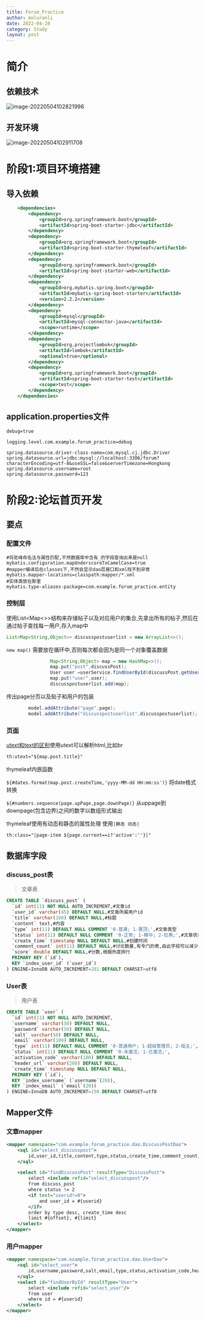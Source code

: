 ```yaml
---
title: Forum_Practice
author: moluranli
date: 2022-04-28
category: Study
layout: post
---
```


# 简介

## 依赖技术

![image-20220504102821998](https://s2.loli.net/2022/05/04/zUXVM2FS1yWElPb.png)

## 开发环境

![image-20220504102911708](https://s2.loli.net/2022/05/04/fTzDZtREnVH8Kye.png)

# 阶段1:项目环境搭建

## 导入依赖

```xml
    <dependencies>
        <dependency>
            <groupId>org.springframework.boot</groupId>
            <artifactId>spring-boot-starter-jdbc</artifactId>
        </dependency>
        <dependency>
            <groupId>org.springframework.boot</groupId>
            <artifactId>spring-boot-starter-thymeleaf</artifactId>
        </dependency>
        <dependency>
            <groupId>org.springframework.boot</groupId>
            <artifactId>spring-boot-starter-web</artifactId>
        </dependency>
        <dependency>
            <groupId>org.mybatis.spring.boot</groupId>
            <artifactId>mybatis-spring-boot-starter</artifactId>
            <version>2.2.2</version>
        </dependency>
        <dependency>
            <groupId>mysql</groupId>
            <artifactId>mysql-connector-java</artifactId>
            <scope>runtime</scope>
        </dependency>
        <dependency>
            <groupId>org.projectlombok</groupId>
            <artifactId>lombok</artifactId>
            <optional>true</optional>
        </dependency>
        <dependency>
            <groupId>org.springframework.boot</groupId>
            <artifactId>spring-boot-starter-test</artifactId>
            <scope>test</scope>
        </dependency>
    </dependencies>
```

## application.properties文件

```properties
debug=true

logging.level.com.example.forum_practice=debug

spring.datasource.driver-class-name=com.mysql.cj.jdbc.Driver
spring.datasource.url=jdbc:mysql://localhost:3306/forum?characterEncoding=utf-8&useSSL=false&serverTimezone=Hongkong
spring.datasource.username=root
spring.datasource.password=123
```



# 阶段2:论坛首页开发

## 要点

### 配置文件

```properties
#将驼峰命名法与属性匹配,不然数据库中含有_的字段查询出来是null
mybatis.configuration.mapUnderscoreToCamelCase=true
#mapper编译后在classes下,不然会显示dao层接口和xml找不到异常
mybatis.mapper-locations=classpath:mapper/*.xml
#实体类放在那里
mybatis.type-aliases-package=com.example.forum_practice.entity
```

### 控制层

使用List<Map<>>结构来存储帖子以及对应用户的集合,先拿出所有的帖子,然后在通过帖子查找每一用户,存入map中

```java
List<Map<String,Object>> discusspostuserlist = new ArrayList<>();
```

`new map()` 需要放在循环中,否则每次都会因为是同一个对象覆盖数据

```java
                Map<String,Object> map = new HashMap<>();
                map.put("post",discussPost);
                User user =userService.findUserById(discussPost.getUserid());
                map.put("user",user);
                discusspostuserlist.add(map);
```

传出page分页以及贴子和用户的包装

```java
        model.addAttribute("page",page);
        model.addAttribute("discusspostuserlist",discusspostuserlist);
```

### 页面

[utext和text的区别](https://blog.csdn.net/rongxiang111/article/details/79678765)使用utext可以解析html,比如br

```html
th:utext="${map.post.title}"
```

thymeleaf内嵌函数 

`${#dates.format(map.post.createTime,'yyyy-MM-dd HH:mm:ss')}`  将date格式转换

`${#numbers.sequence(page.upPage,page.downPage)}`  从uppage到downpage(包含边界)之间的数字以数组形式输出

thymeleaf使用有动态和静态的属性处理 使用`|静态 动态|`

```html
th:class="|page-item ${page.current==i?'active':''}|"
```

## 数据库字段

### discuss_post表

> 文章表

```sql
CREATE TABLE `discuss_post` (
  `id` int(11) NOT NULL AUTO_INCREMENT,#文章id
  `user_id` varchar(45) DEFAULT NULL,#文章所属用户id
  `title` varchar(100) DEFAULT NULL,#标题
  `content` text,#内容
  `type` int(11) DEFAULT NULL COMMENT '0-普通; 1-置顶;',#文章类型
  `status` int(11) DEFAULT NULL COMMENT '0-正常; 1-精华; 2-拉黑;',#文章状态
  `create_time` timestamp NULL DEFAULT NULL,#创建时间
  `comment_count` int(11) DEFAULT NULL,#讨论数量,有专门的表,由此字段可以减少查表
  `score` double DEFAULT NULL,#分数,根据热度排行
  PRIMARY KEY (`id`),
  KEY `index_user_id` (`user_id`)
) ENGINE=InnoDB AUTO_INCREMENT=281 DEFAULT CHARSET=utf8
```

### User表

> 用户表

```sql
CREATE TABLE `user` (
  `id` int(11) NOT NULL AUTO_INCREMENT,
  `username` varchar(50) DEFAULT NULL,
  `password` varchar(50) DEFAULT NULL,
  `salt` varchar(50) DEFAULT NULL,
  `email` varchar(100) DEFAULT NULL,
  `type` int(11) DEFAULT NULL COMMENT '0-普通用户; 1-超级管理员; 2-版主;',
  `status` int(11) DEFAULT NULL COMMENT '0-未激活; 1-已激活;',
  `activation_code` varchar(100) DEFAULT NULL,
  `header_url` varchar(200) DEFAULT NULL,
  `create_time` timestamp NULL DEFAULT NULL,
  PRIMARY KEY (`id`),
  KEY `index_username` (`username`(20)),
  KEY `index_email` (`email`(20))
) ENGINE=InnoDB AUTO_INCREMENT=150 DEFAULT CHARSET=utf8
```

## Mapper文件

### 文章mapper

```xml
<mapper namespace="com.example.forum_practice.dao.DiscussPostDao">
    <sql id="select_discusspost">
        id,user_id,title,content,type,status,create_time,comment_count,score
    </sql>

    <select id="findDiscussPost" resultType="DiscussPost">
        select <include refid="select_discusspost"/>
        from discuss_post
        where status != 2
        <if test="userid!=0">
            and user_id = #{userid}
        </if>
        order by type desc, create_time desc
        limit #{offset}, #{limit}
    </select>
</mapper>
```

### 用户mapper

```xml
<mapper namespace="com.example.forum_practice.dao.UserDao">
    <sql id="select_user">
        id,username,password,salt,email,type,status,activation_code,header_url,create_time
    </sql>
    <select id="findUserById" resultType="User">
        select <include refid="select_user"/>
        from user
        where id = #{userid}
    </select>
</mapper>
```

